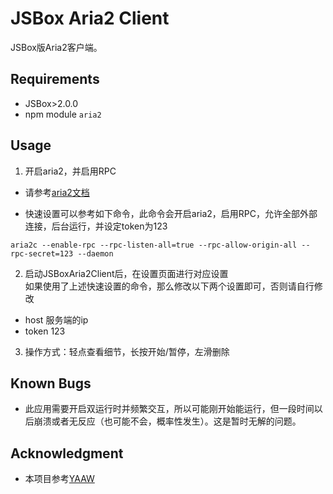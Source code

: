 # JSBox Aria2 Client
JSBox版Aria2客户端。

## Requirements
- JSBox>2.0.0
- npm module `aria2`

## Usage
1. 开启aria2，并启用RPC
- 请参考[aria2文档](https://aria2.github.io/manual/en/html/aria2c.htm)

- 快速设置可以参考如下命令，此命令会开启aria2，启用RPC，允许全部外部连接，后台运行，并设定token为123

```
aria2c --enable-rpc --rpc-listen-all=true --rpc-allow-origin-all --rpc-secret=123 --daemon 
```

2. 启动JSBoxAria2Client后，在设置页面进行对应设置  
如果使用了上述快速设置的命令，那么修改以下两个设置即可，否则请自行修改
- host 服务端的ip
- token 123

3. 操作方式：轻点查看细节，长按开始/暂停，左滑删除

## Known Bugs
- 此应用需要开启双运行时并频繁交互，所以可能刚开始能运行，但一段时间以后崩溃或者无反应（也可能不会，概率性发生）。这是暂时无解的问题。

## Acknowledgment
- 本项目参考[YAAW](https://github.com/binux/yaaw)
